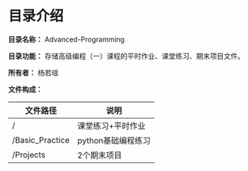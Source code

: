 # 目录介绍

**目录名称：** Advanced-Programming

**目录功能：** 存储高级编程（一）课程的平时作业、课堂练习、期末项目文件。

**所有者：** 杨若瑶

**文件构成：**

| 文件路径        | 说明               |
| --------------- | ------------------ |
| /               | 课堂练习+平时作业  |
| /Basic_Practice | python基础编程练习 |
| /Projects       | 2个期末项目        |

